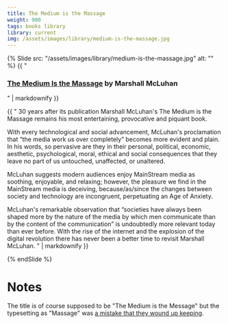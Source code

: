 ```yaml
---
title: The Medium is the Massage
weight: 900
tags: books library
library: current
img: /assets/images/library/medium-is-the-massage.jpg
---
```


{% Slide src: "/assets/images/library/medium-is-the-massage.jpg" alt: "" %} {{ "
### [The Medium Is the Massage](https://bookshop.org/books/the-medium-is-the-massage-revised/9781584230700) by Marshall McLuhan
" | markdownify }}

<div class="text-sm mtm"> {{ "
30 years after its publication Marshall McLuhan's The Medium is the Massage remains his most entertaining, provocative and piquant book.

With every technological and social advancement, McLuhan's proclamation that “the media work us over completely” becomes more evident and plain. In his words, so pervasive are they in their personal, political, economic, aesthetic, psychological, moral, ethical and social consequences that they leave no part of us untouched, unaffected, or unaltered.

McLuhan suggests modern audiences enjoy MainStream media as soothing, enjoyable, and relaxing; however, the pleasure we find in the MainStream media is deceiving, because/as/since the changes between society and technology are incongruent, perpetuating an Age of Anxiety.

McLuhan's remarkable observation that “societies have always been shaped more by the nature of the media by which men communicate than by the content of the communication” is undoubtedly more relevant today than ever before. With the rise of the internet and the explosion of the digital revolution there has never been a better time to revisit Marshall McLuhan.
" | markdownify }}
</div>
{% endSlide %}

# Notes

The title is of course supposed to be "The Medium is the Message" but the typesetting as "Massage" was [a mistake that they wound up keeping](https://marshallmcluhan.com/common-questions/).